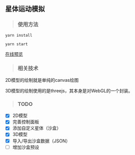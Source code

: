 ## 星体运动模拟

>### 使用方法

`yarn install`

`yarn start`

[在线预览](https://public.zkytech.top/stars/index.html)

>### 相关技术
2D模型的绘制就是单纯的canvas绘图

3D模型的绘制使用的是threejs，其本身是对WebGL的一个封装。

>### TODO
- [X] 2D模型
- [X] 完善控制面板
- [X] 添加自定义星体（沙盒）
- [X] 3D模型
- [X] 导入/导出沙盒数据（JSON）
- [ ] 增加沙盒预设